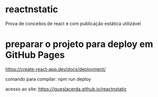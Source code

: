 # reactnstatic

Prova de conceitos de react e com publicação estática utilizável

# preparar o projeto para deploy em GitHub Pages

https://create-react-app.dev/docs/deployment/

comando para compilar: npm run deploy

acesso ao site: https://igueslacerda.github.io/reactnstatic
